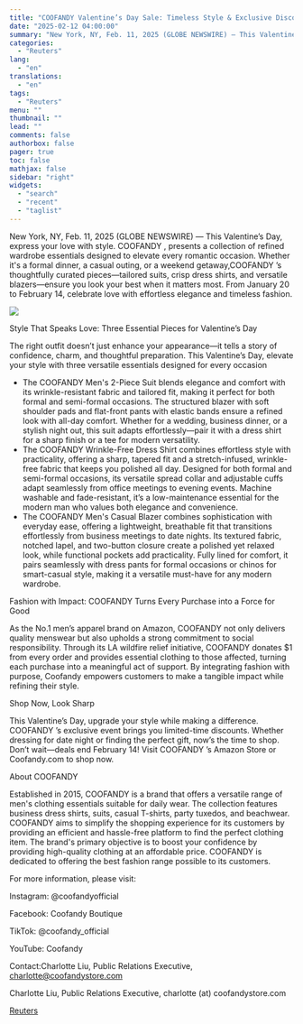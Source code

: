 ```yaml
---
title: "COOFANDY Valentine’s Day Sale: Timeless Style & Exclusive Discounts for the One You Love"
date: "2025-02-12 04:00:00"
summary: "New York, NY, Feb. 11, 2025 (GLOBE NEWSWIRE) — This Valentine’s Day, express your love with style. COOFANDY , presents a collection of refined wardrobe essentials designed to elevate every romantic occasion. Whether it's a formal dinner, a casual outing, or a weekend getaway,COOFANDY ’s thoughtfully curated pieces—tailored suits, crisp..."
categories:
  - "Reuters"
lang:
  - "en"
translations:
  - "en"
tags:
  - "Reuters"
menu: ""
thumbnail: ""
lead: ""
comments: false
authorbox: false
pager: true
toc: false
mathjax: false
sidebar: "right"
widgets:
  - "search"
  - "recent"
  - "taglist"
---
```


New York, NY, Feb. 11, 2025 (GLOBE NEWSWIRE) — This Valentine’s Day, express your love with style. COOFANDY , presents a collection of refined wardrobe essentials designed to elevate every romantic occasion. Whether it's a formal dinner, a casual outing, or a weekend getaway,COOFANDY ’s thoughtfully curated pieces—tailored suits, crisp dress shirts, and versatile blazers—ensure you look your best when it matters most. From January 20 to February 14, celebrate love with effortless elegance and timeless fashion.

![](https://s3.tradingview.com/news/image/tag:reuters.com,2025-02-11:newsml_GNX3ZnDVF-060d800669f83745c77e10a6b2209984-resized.jpeg)

Style That Speaks Love: Three Essential Pieces for Valentine’s Day

The right outfit doesn’t just enhance your appearance—it tells a story of confidence, charm, and thoughtful preparation. This Valentine’s Day, elevate your style with three versatile essentials designed for every occasion

* The COOFANDY Men's 2-Piece Suit blends elegance and comfort with its wrinkle-resistant fabric and tailored fit, making it perfect for both formal and semi-formal occasions. The structured blazer with soft shoulder pads and flat-front pants with elastic bands ensure a refined look with all-day comfort. Whether for a wedding, business dinner, or a stylish night out, this suit adapts effortlessly—pair it with a dress shirt for a sharp finish or a tee for modern versatility.
* The COOFANDY Wrinkle-Free Dress Shirt combines effortless style with practicality, offering a sharp, tapered fit and a stretch-infused, wrinkle-free fabric that keeps you polished all day. Designed for both formal and semi-formal occasions, its versatile spread collar and adjustable cuffs adapt seamlessly from office meetings to evening events. Machine washable and fade-resistant, it’s a low-maintenance essential for the modern man who values both elegance and convenience.
* The COOFANDY Men's Casual Blazer combines sophistication with everyday ease, offering a lightweight, breathable fit that transitions effortlessly from business meetings to date nights. Its textured fabric, notched lapel, and two-button closure create a polished yet relaxed look, while functional pockets add practicality. Fully lined for comfort, it pairs seamlessly with dress pants for formal occasions or chinos for smart-casual style, making it a versatile must-have for any modern wardrobe.

Fashion with Impact: COOFANDY Turns Every Purchase into a Force for Good

As the No.1 men’s apparel brand on Amazon, COOFANDY not only delivers quality menswear but also upholds a strong commitment to social responsibility. Through its LA wildfire relief initiative, COOFANDY donates $1 from every order and provides essential clothing to those affected, turning each purchase into a meaningful act of support. By integrating fashion with purpose, Coofandy empowers customers to make a tangible impact while refining their style.

Shop Now, Look Sharp

This Valentine’s Day, upgrade your style while making a difference. COOFANDY ’s exclusive event brings you limited-time discounts. Whether dressing for date night or finding the perfect gift, now’s the time to shop. Don’t wait—deals end February 14! Visit COOFANDY ’s Amazon Store or Coofandy.com to shop now.

About COOFANDY

Established in 2015, COOFANDY is a brand that offers a versatile range of men's clothing essentials suitable for daily wear. The collection features business dress shirts, suits, casual T-shirts, party tuxedos, and beachwear. COOFANDY aims to simplify the shopping experience for its customers by providing an efficient and hassle-free platform to find the perfect clothing item. The brand's primary objective is to boost your confidence by providing high-quality clothing at an affordable price. COOFANDY is dedicated to offering the best fashion range possible to its customers.

For more information, please visit:

Instagram: @coofandyofficial

Facebook: Coofandy Boutique

TikTok: @coofandy\_official

YouTube: Coofandy

Contact:Charlotte Liu, Public Relations Executive, charlotte@coofandystore.com

Charlotte Liu, Public Relations Executive, charlotte (at) coofandystore.com

[Reuters](https://www.tradingview.com/news/reuters.com,2025-02-11:newsml_GNX3ZnDVF:0-coofandy-valentine-s-day-sale-timeless-style-exclusive-discounts-for-the-one-you-love/)
